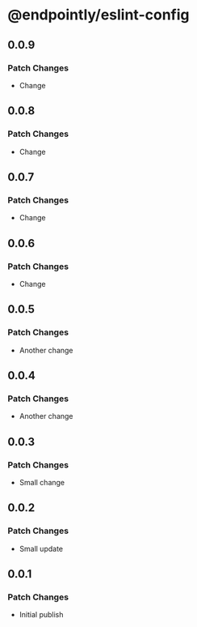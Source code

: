 # @endpointly/eslint-config

## 0.0.9

### Patch Changes

- Change

## 0.0.8

### Patch Changes

- Change

## 0.0.7

### Patch Changes

- Change

## 0.0.6

### Patch Changes

- Change

## 0.0.5

### Patch Changes

- Another change

## 0.0.4

### Patch Changes

- Another change

## 0.0.3

### Patch Changes

- Small change

## 0.0.2

### Patch Changes

- Small update

## 0.0.1

### Patch Changes

- Initial publish
